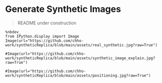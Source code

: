 # Generate Synthetic Images 
> README under construction


```
%nbdev_
from IPython.display import Image 
Image(url="https://github.com/chho-work/syntheticReplica/blob/main/assets/real_synthetic.jpg?raw=True")
```

```
#Image(url="https://github.com/chho-work/syntheticReplica/blob/main/assets/synthetic_image_explain.jpg?raw=True")
```

```
#Image(url="https://github.com/chho-work/syntheticReplica/blob/main/assets/positioning.jpg?raw=True")
```
